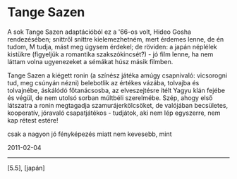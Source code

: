 # Tange Sazen

A sok Tange Sazen adaptációból ez a '66-os volt, Hideo Gosha rendezésében; snittről snittre kielemezhetném, mert érdemes lenne, de én tudom, M tudja, mást meg úgysem érdekel; de röviden: a japán néplélek kistükre (figyeljük a romantika szakszókincsét?) - jó film lenne, ha nem láttam volna ugyenezeket a sémákat húsz másik filmben.

Tange Sazen a kiégett ronin (a színész játéka amúgy csapnivaló: vicsorogni tud, meg csúnyán nézni) belebotlik az értékes vázába, tolvajba és tolvajnébe, áskálódó főtanácsosba, az elveszejtésre ítélt Yagyu klán fejébe és végül, de nem utolsó sorban múltbéli szerelmébe. Szép, ahogy első látszatra a ronin megtagadja szamurájerkölcsöket, de valójában becsületes, kooperatív, jóravaló csapatjátékos - tudjátok, aki nem lép egyszerre, nem kap rétest estére!

csak a nagyon jó fényképezés miatt nem kevesebb, mint

2011-02-04 

----

[5.5], [japán]